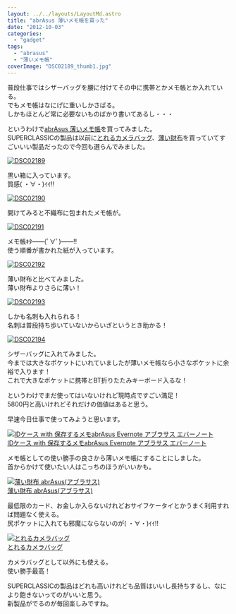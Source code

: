 ```yaml
---
layout: ../../layouts/LayoutMd.astro
title: "abrAsus 薄いメモ帳を買った"
date: "2012-10-03"
categories: 
  - "gadget"
tags: 
  - "abrasus"
  - "薄いメモ帳"
coverImage: "DSC02189_thumb1.jpg"
---
```


普段仕事ではシザーバッグを腰に付けてその中に携帯とかメモ帳とか入れている。  
でもメモ帳はなにげに重いしかさばる。  
しかもほとんど常に必要ないものばかり書いてあるし・・・

というわけで[abrAsus 薄いメモ帳](http://superclassic.jp/?pid=37551339)を買ってみました。  
SUPERCLASSICの製品は以前に[とれるカメラバッグ](http://superclassic.jp/?pid=31040793)、[薄い財布](http://superclassic.jp/?pid=16355432)を買っていてすごいいい製品だったので今回も選らんでみました。

[![DSC02189](images/DSC02189_thumb.jpg "DSC02189")](//mizuka123.net/wp-content/uploads/2012/10/DSC02189.jpg)

黒い箱に入っています。  
質感( ・∀・)ｲｲ!!

[![DSC02190](images/DSC02190_thumb.jpg "DSC02190")](//mizuka123.net/wp-content/uploads/2012/10/DSC02190.jpg)

開けてみると不織布に包まれたメモ帳が。

[![DSC02191](images/DSC02191_thumb.jpg "DSC02191")](//mizuka123.net/wp-content/uploads/2012/10/DSC02191.jpg)

メモ帳ｷﾀ――(ﾟ∀ﾟ)――!!  
使う順番が書かれた紙が入っています。

[![DSC02192](images/DSC02192_thumb.jpg "DSC02192")](//mizuka123.net/wp-content/uploads/2012/10/DSC02192.jpg)

薄い財布と比べてみました。  
薄い財布よりさらに薄い！

[![DSC02193](images/DSC02193_thumb.jpg "DSC02193")](//mizuka123.net/wp-content/uploads/2012/10/DSC02193.jpg)

しかも名刺も入れられる！  
名刺は普段持ち歩いていないからいざというとき助かる！

[![DSC02194](images/DSC02194_thumb.jpg "DSC02194")](//mizuka123.net/wp-content/uploads/2012/10/DSC02194.jpg)

シザーバッグに入れてみました。  
今までは大きなポケットにいれていましたが薄いメモ帳なら小さなポケットに余裕で入ります！  
これで大きなポケットに携帯とBT折りたたみキーボード入るな！

というわけでまだ使ってはいないけれど現時点ですごい満足！  
5800円と高いけれどそれだけの価値はあると思う。

早速今日仕事で使ってみようと思います。

[![IDケース with 保存するメモabrAsus Evernote アブラサス エバーノート](images/31jJ01DlkzL._SL75_.jpg)  
IDケース with 保存するメモabrAsus Evernote アブラサス エバーノート  
](https://www.amazon.co.jp/exec/obidos/ASIN/B0063CKFU4/mizuka123-22/ref=nosim)

メモ帳としての使い勝手の良さから薄いメモ帳にすることにしました。  
首からかけて使いたい人はこっちのほうがいいかも。

[![薄い財布 abrAsus(アブラサス)](images/319XaHxeCUL._SL75_.jpg)  
薄い財布 abrAsus(アブラサス)  
](https://www.amazon.co.jp/exec/obidos/ASIN/B007ID02Q4/mizuka123-22/ref=nosim)

最低限のカード、お金しか入らないけれどおサイフケータイとかうまく利用すれば問題なく使える。  
尻ポケットに入れても邪魔にならないのが( ・∀・)ｲｲ!!

[![とれるカメラバッグ](images/417vp4RSUCL._SL75_.jpg)  
とれるカメラバッグ  
](https://www.amazon.co.jp/exec/obidos/ASIN/B0063D6HDM/mizuka123-22/ref=nosim)

カメラバッグとして以外にも使える。  
使い勝手最高！

SUPERCLASSICの製品はどれも高いけれども品質はいいし長持ちするし、なにより飽きないってのがいいと思う。  
新製品がでるのが毎回楽しみですね。
